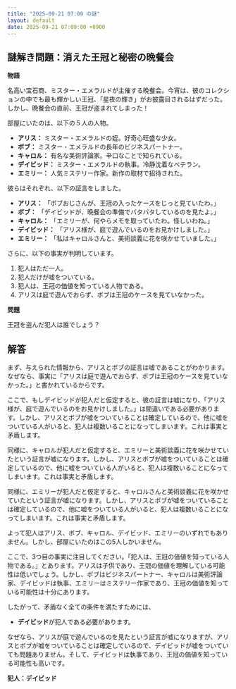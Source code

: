 ```yaml
---
title: "2025-09-21 07:09 の謎"
layout: default
date: 2025-09-21 07:09:00 +0900
---
```

## 謎解き問題：消えた王冠と秘密の晩餐会

**物語**

名高い宝石商、ミスター・エメラルドが主催する晩餐会。今宵は、彼のコレクションの中でも最も輝かしい王冠、「星夜の輝き」がお披露目されるはずだった。しかし、晩餐会の直前、王冠が盗まれてしまった！

部屋にいたのは、以下の５人の人物。

*   **アリス：** ミスター・エメラルドの姪。好奇心旺盛な少女。
*   **ボブ：** ミスター・エメラルドの長年のビジネスパートナー。
*   **キャロル：** 有名な美術評論家。辛口なことで知られている。
*   **デイビッド：** ミスター・エメラルドの執事。冷静沈着なベテラン。
*   **エミリー：** 人気ミステリー作家。新作の取材で招待された。

彼らはそれぞれ、以下の証言をしました。

*   **アリス：** 「ボブおじさんが、王冠の入ったケースをじっと見ていたわ。」
*   **ボブ：** 「デイビッドが、晩餐会の準備でバタバタしているのを見たよ。」
*   **キャロル：** 「エミリーが、何やらメモを取っていたわ。怪しいわね。」
*   **デイビッド：** 「アリス様が、庭で遊んでいるのをお見かけしました。」
*   **エミリー：** 「私はキャロルさんと、美術談義に花を咲かせていました。」

さらに、以下の事実が判明しています。

1.  犯人はただ一人。
2.  犯人だけが嘘をついている。
3.  犯人は、王冠の価値を知っている人物である。
4. アリスは庭で遊んでおらず、ボブは王冠のケースを見ていなかった。

**問題**

王冠を盗んだ犯人は誰でしょう？

## 解答

まず、与えられた情報から、アリスとボブの証言は嘘であることがわかります。なぜなら、事実に「アリスは庭で遊んでおらず、ボブは王冠のケースを見ていなかった。」と書かれているからです。

ここで、もしデイビッドが犯人だと仮定すると、彼の証言は嘘になり、「アリス様が、庭で遊んでいるのをお見かけしました。」は間違いである必要があります。しかし、アリスとボブが嘘をついていることは確定しているので、他に嘘をついている人がいると、犯人は複数いることになってしまいます。これは事実と矛盾します。

同様に、キャロルが犯人だと仮定すると、エミリーと美術談義に花を咲かせていたという証言が嘘になります。しかし、アリスとボブが嘘をついていることは確定しているので、他に嘘をついている人がいると、犯人は複数いることになってしまいます。これは事実と矛盾します。

同様に、エミリーが犯人だと仮定すると、キャロルさんと美術談義に花を咲かせていたという証言が嘘になります。しかし、アリスとボブが嘘をついていることは確定しているので、他に嘘をついている人がいると、犯人は複数いることになってしまいます。これは事実と矛盾します。

よって犯人はアリス、ボブ、キャロル、デイビッド、エミリーのいずれでもありません。しかし、部屋にいたのはこの5人しかいません。

ここで、3つ目の事実に注目してください。「犯人は、王冠の価値を知っている人物である。」とあります。アリスは子供であり、王冠の価値を理解している可能性は低いでしょう。しかし、ボブはビジネスパートナー、キャロルは美術評論家、デイビッドは執事、エミリーはミステリー作家であり、王冠の価値を知っている可能性は十分にあります。

したがって、矛盾なく全ての条件を満たすためには、
*   **デイビッド**が犯人である必要があります。

なぜなら、アリスが庭で遊んでいるのを見たという証言が嘘になりますが、アリスとボブが嘘をついていることは確定しているので、デイビッドが嘘をついていても問題ありません。そして、デイビッドは執事であり、王冠の価値を知っている可能性も高いです。

**犯人：デイビッド**
